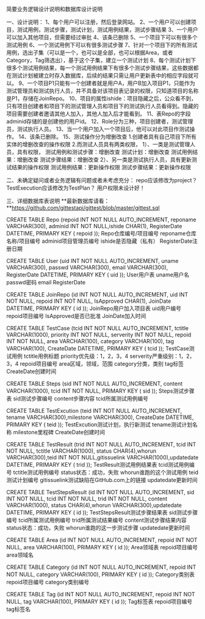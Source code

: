 简要业务逻辑设计说明和数据库设计说明

一、设计说明：
1、每个用户可以注册，然后登录网站。
2、一个用户可以创建项目，测试用例，测试步骤，测试计划，测试用例结果，测试步骤结果
3、一个用户可以加入其他项目，但需要经过审批
4、该条已删除
5、一个项目下可以有很多个测试用例
6、一个测试用例下可以有很多测试步骤
7、针对一个项目下的所有测试用例，选出子集（可以是一个，也可以是全部，也可以根据Area，或者Category，Tag筛选出），基于这个子集，建立一个测试计划
8、每个测试计划下很多个测试用例结果，每一个测试用例结果下有很多个测试步骤结果，这些数据都在测试计划被建立时存入数据库，后续的结果只需让用户更新表中的相应字段就可以。
9、一个项目P1只能有一个创建者就是用户A，用户B加入项目P1，只能作为测试管理员和测试执行人员，并不具备对该项目表记录的权限，只知道项目的名称是P1，存储在JoinRepo。
10、项目的属性ishide：项目隐藏之后，公众看不到，只有项目创建者和项目下的测试管理人员和项目下的测试执行人员看得到。隐藏的项目需要创建者邀请其他人加入，其他人加入后才能看到。
11、表Repo的字段adminid存储的是创建他的用户id。
12、Role分为三种，项目创建者，测试管理员，测试执行人员。
13、当一个用户加入一个项目后，他可以对此项目作测试操作。
14、该条已删除。
15、测试操作分为增删改查
	1.创建者具有自己项目下所有实体的增删改查的操作权限
	2.而测试人员具有两类权限，
		1）、一类是测试管理人员，具有权限，
		测试用例和测试步骤：增删改查
		测试计划：增删改查
		测试用例结果：增删改查
		测试步骤结果：增删改查
		2）、另一类是测试执行人员，具有更新测试结果的操作权限
		测试用例结果：更新操作权限
		测试步骤结果：更新操作权限

二、未确定疑问或者业务逻辑有问题或者未考虑充分：
repo应该修改为project？
TestExecution应该修改为TestPlan？
用户权限未设计好！

三、详细数据库表说明
**最新数据库请看：**https://github.com/gittestapi/gittest/blob/master/gittest.sql

CREATE TABLE Repo (repoid INT NOT NULL AUTO_INCREMENT, reponame VARCHAR(300), adminid INT NOT NULL,ishide CHAR(1), RegisterDate DATETIME, PRIMARY KEY ( repoid ));
Repo仓库编号/项目编号
reponame仓库名称/项目编号
adminid项目管理员编号
ishide是否隐藏（私有）
RegisterDate注册日期

CREATE TABLE User (uid INT NOT NULL AUTO_INCREMENT, uname VARCHAR(300), passwd VARCHAR(300), email VARCHAR(300), RegisterDate DATETIME, PRIMARY KEY ( uid ));
User用户表
uname用户名
passwd密码
email
RegisterDate

CREATE TABLE JoinRepo (id INT NOT NULL AUTO_INCREMENT, uid INT NOT NULL, repoid INT NOT NULL, IsApproved CHAR(1), JoinDate DATETIME, PRIMARY KEY ( id ));
JoinRepo用户加入项目表
uid用户编号
repoid项目编号
IsApproved是否已批准
JoinDate加入时间

CREATE TABLE TestCase (tcid INT NOT NULL AUTO_INCREMENT, tctitle VARCHAR(1000), priority INT NOT NULL, serverity INT NOT NULL, repoid INT NOT NULL, area VARCHAR(100), category VARCHAR(100), tag VARCHAR(100), CreateDate DATETIME, PRIMARY KEY ( tcid ));
TestCase测试用例
tctitle用例标题
priority优先级：1，2，3，4
serverity严重级别：1，2，3，4
repoid项目编号
area区域，领域，范围
category分类，类别
tag标签
CreateDate创建时间

CREATE TABLE Steps (sid INT NOT NULL AUTO_INCREMENT, content VARCHAR(1000), tcid INT NOT NULL, PRIMARY KEY ( sid ));
Steps测试步骤表
sid测试步骤编号
content步骤内容
tcid所属测试用例编号

CREATE TABLE TestExcution (teid INT NOT NULL AUTO_INCREMENT, tename VARCHAR(300),milestone VARCHAR(300), CreateDate DATETIME, PRIMARY KEY ( teid ));
TestExcution测试计划，执行新测试
tename测试计划名称
milestone里程碑
CreateDate创建时间

CREATE TABLE TestResult (trid INT NOT NULL AUTO_INCREMENT, tcid INT NOT NULL, tctitle VARCHAR(1000), status CHAR(4),whorun VARCHAR(300),teid INT NOT NULL,gitissuelink VARCHAR(1000),updatedate DATETIME, PRIMARY KEY ( trid ));
TestResult测试用例结果表
tcid测试用例编号
tctitle测试用例编号
status状态：成功，失败
whorun谁跑的这个测试用例
teid测试计划编号
gitissuelink测试缺陷在GitHub.com上的链接
updatedate更新时间

CREATE TABLE TestStepsResult (id INT NOT NULL AUTO_INCREMENT, sid INT NOT NULL, tcid INT NOT NULL, trid INT NOT NULL, content VARCHAR(1000), status CHAR(4),whorun VARCHAR(300),updatedate DATETIME, PRIMARY KEY ( id ));
TestStepsResult测试步骤结果表
sid测试步骤编号
tcid所属测试用例编号
trid所属测试结果编号
content测试步骤结果内容
status状态：成功，失败
whorun谁跑的这一步测试步骤
updatedate更新时间

CREATE TABLE Area (id INT NOT NULL AUTO_INCREMENT, repoid INT NOT NULL, area VARCHAR(100), PRIMARY KEY ( id ));
Area领域表
repoid项目编号
area领域名

CREATE TABLE Category (id INT NOT NULL AUTO_INCREMENT, repoid INT NOT NULL, category VARCHAR(100), PRIMARY KEY ( id ));
Category类别表
repoid项目编号
category类别编号

CREATE TABLE Tag (id INT NOT NULL AUTO_INCREMENT, repoid INT NOT NULL, tag VARCHAR(100), PRIMARY KEY ( id ));
Tag标签表
repoid项目编号
tag标签名
